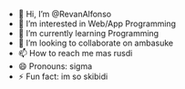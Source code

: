 - 👋 Hi, I’m @RevanAlfonso
- 👀 I’m interested in Web/App Programming
- 🌱 I’m currently learning Programming
- 💞️ I’m looking to collaborate on ambasuke
- 📫 How to reach me mas rusdi
- 😄 Pronouns: sigma
- ⚡ Fun fact: im so skibidi

<!---
RevanAlfonso/RevanAlfonso is a ✨ special ✨ repository because its `README.md` (this file) appears on your GitHub profile.
You can click the Preview link to take a look at your changes.
--->

